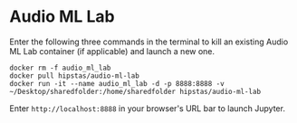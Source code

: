 # Audio ML Lab

Enter the following three commands in the terminal to kill an existing Audio ML Lab container (if applicable) and launch a new one.

```
docker rm -f audio_ml_lab
docker pull hipstas/audio-ml-lab
docker run -it --name audio_ml_lab -d -p 8888:8888 -v ~/Desktop/sharedfolder:/home/sharedfolder hipstas/audio-ml-lab

```

Enter `http://localhost:8888` in your browser's URL bar to launch Jupyter.
